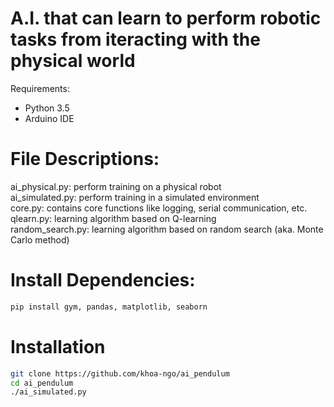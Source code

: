 # A.I. that can learn to perform robotic tasks from iteracting with the physical world

Requirements:
* Python 3.5
* Arduino IDE

# File Descriptions:
ai_physical.py: perform training on a physical robot  
ai_simulated.py: perform training in a simulated environment  
core.py: contains core functions like logging, serial communication, etc.  
qlearn.py: learning algorithm based on Q-learning   
random_search.py: learning algorithm based on random search (aka. Monte Carlo method)   

# Install Dependencies:
```bash
pip install gym, pandas, matplotlib, seaborn
```

# Installation
```bash
git clone https://github.com/khoa-ngo/ai_pendulum
cd ai_pendulum
./ai_simulated.py
```
